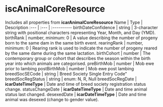 # iscAnimalCoreResource
Includes all properties from **icarAnimalCoreResource**
Name | Type | Description
:--- | :--- | :----------
birthDateConfidence | string | 3-character string with positional characters representing Year, Month, and Day (YMD).
birthRank | number, minimum: 0 | A value describing the number of progeny born to the same dam in the same birth event.
rearingRank | number, minimum: 0 | Rearing rank is used to indicate the number of progeny reared by the same dame during the same lactation.
birthCohort | number | The contemporary group or cohort that describes the season within the birth year into which animals are categorised.
preBirthMob | number | Mob ewe prior to lambing
postBirthMob | number | Mob ewe post lambing
breedSocSECode | string | Breed Society Single Entry Code"
breedSocRegStatus | string | enum: N, R, Null
breedSocRegDate | **icarDateTimeType** | Date and time of breed society registration status change.
statusChangeDate | **icarDateTimeType** | Date and time animal status last changed.
desexedDate | **icarDateTimeType** | Date and time animal was desexed (change to gender value).

